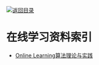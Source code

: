 [![返回目录](https://user-images.githubusercontent.com/5803001/38079637-ff0abcf0-3371-11e8-9b76-ad651620afc7.jpg)](https://github.com/wx-chevalier/Awesome-Lists) 
 
 
# 在线学习资料索引

- [Online Learning算法理论与实践](http://tech.meituan.com/online-learning.html)